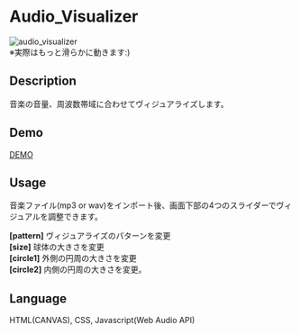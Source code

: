 # Audio_Visualizer

![audio_visualizer](https://user-images.githubusercontent.com/33841025/39550110-2dd87ea2-4e9b-11e8-8280-04e0b8d379d9.gif)  
※実際はもっと滑らかに動きます:)


## Description

音楽の音量、周波数帯域に合わせてヴィジュアライズします。


## Demo

[DEMO](http://yamashita-ksk.sakura.ne.jp/canvas/AudioVisualizer.html)



## Usage

音楽ファイル(mp3 or wav)をインポート後、画面下部の4つのスライダーでヴィジュアルを調整できます。  


**[pattern]** ヴィジュアライズのパターンを変更  
**[size]** 球体の大きさを変更  
**[circle1]** 外側の円周の大きさを変更  
**[circle2]** 内側の円周の大きさを変更。  


## Language

HTML(CANVAS), CSS, Javascript(Web Audio API)

